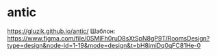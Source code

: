 # antic
https://gluzik.github.io/antic/
Шаблон:
https://www.figma.com/file/0SMIFh0ruD8sXtSpN8gP9T/RoomsDesign?type=design&node-id=1-19&mode=design&t=bH8jmiDq0qFC81He-0
